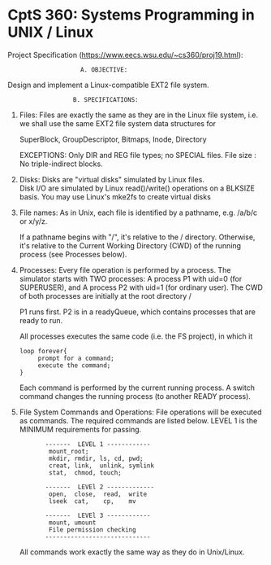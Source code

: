 # CptS 360: Systems Programming in UNIX / Linux

Project Specification (https://www.eecs.wsu.edu/~cs360/proj19.html):

                        A. OBJECTIVE:
   Design and implement a Linux-compatible EXT2 file system.

                      B. SPECIFICATIONS:
1. Files:
   Files are exactly the same as they are in the Linux file system, i.e.
   we shall use the same EXT2 file system data structures for

      SuperBlock, GroupDescriptor, Bitmaps, Inode, Directory

   EXCEPTIONS:
      Only DIR and REG file types; no SPECIAL files.
      File size : No triple-indirect blocks.
   
2. Disks:
    Disks are "virtual disks" simulated by Linux files.  
    Disk I/O are simulated by Linux read()/write() operations on a BLKSIZE 
    basis. You may use Linux's mke2fs to create virtual disks

3. File names:
   As in Unix, each file is identified by a pathname, e.g. /a/b/c or x/y/z.

   If a pathname begins with "/",  it's relative to the / directory.
   Otherwise, it's relative to the Current Working Directory (CWD) of the 
   running process (see Processes below). 

4. Processes:
   Every file operation is performed by a process.
   The simulator starts with TWO processes:
       A process P1 with uid=0 (for SUPERUSER), and
       A process P2 with uid=1 (for ordinary user).
   The CWD of both processes are initially at the root directory /
  
   P1 runs first. P2 is in a readyQueue, which contains processes that are 
   ready to run.

   All processes executes the same code (i.e. the FS project), in which it

       loop forever{
            prompt for a command;
            execute the command;
       }
 
   Each command is performed by the current running process. A switch command
   changes the running process (to another READY process).

5. File System Commands and Operations:
   File operations will be executed as commands. The required commands are 
   listed below. LEVEL 1 is the MINIMUM requirements for passing.
    
              -------  LEVEL 1 ------------ 
               mount_root;
               mkdir, rmdir, ls, cd, pwd;
               creat, link,  unlink, symlink
               stat,  chmod, touch;

              -------  LEVEl 2 -------------
               open,  close,  read,  write
               lseek  cat,    cp,    mv

              -------  LEVEl 3 ------------ 
               mount, umount
               File permission checking
              -----------------------------
      
   All commands work exactly the same way as they do in Unix/Linux. 
